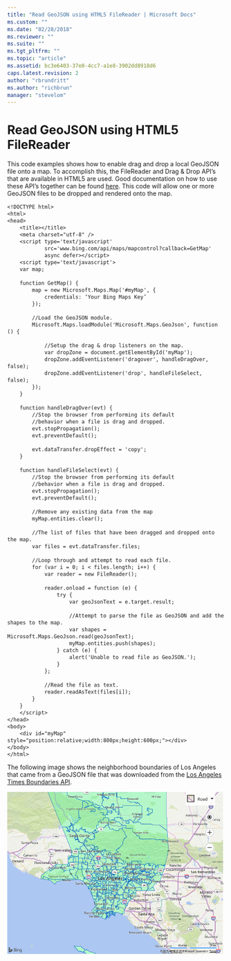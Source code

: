```yaml
---
title: "Read GeoJSON using HTML5 FileReader | Microsoft Docs"
ms.custom: ""
ms.date: "02/28/2018"
ms.reviewer: ""
ms.suite: ""
ms.tgt_pltfrm: ""
ms.topic: "article"
ms.assetid: bc3e6403-37e0-4cc7-a1e8-3902dd8918d6
caps.latest.revision: 2
author: "rbrundritt"
ms.author: "richbrun"
manager: "stevelom"
---
```

# Read GeoJSON using HTML5 FileReader
This code examples shows how to enable drag and drop a local GeoJSON file onto a map. To accomplish this, the FileReader and Drag & Drop API’s that are available in HTML5 are used. Good documentation on how to use these API’s together can be found [here](http://www.html5rocks.com/en/tutorials/file/dndfiles/#toc-selecting-files-dnd). This code will allow one or more GeoJSON files to be dropped and rendered onto the map.

```
<!DOCTYPE html>
<html>
<head>
    <title></title>
    <meta charset="utf-8" />
    <script type='text/javascript' 
            src='www.bing.com/api/maps/mapcontrol?callback=GetMap' 
            async defer></script>
    <script type='text/javascript'>
    var map;

    function GetMap() {
        map = new Microsoft.Maps.Map('#myMap', {
            credentials: ‘Your Bing Maps Key’
        });

        //Load the GeoJSON module.
        Microsoft.Maps.loadModule('Microsoft.Maps.GeoJson', function () {

            //Setup the drag & drop listeners on the map.
            var dropZone = document.getElementById('myMap');
            dropZone.addEventListener('dragover', handleDragOver, false);
            dropZone.addEventListener('drop', handleFileSelect, false);
        });
    }

    function handleDragOver(evt) {
        //Stop the browser from performing its default 
        //behavior when a file is drag and dropped.
        evt.stopPropagation();
        evt.preventDefault();

        evt.dataTransfer.dropEffect = 'copy';
    }

    function handleFileSelect(evt) {
        //Stop the browser from performing its default 
        //behavior when a file is drag and dropped.
        evt.stopPropagation();
        evt.preventDefault();

        //Remove any existing data from the map
        myMap.entities.clear();

        //The list of files that have been dragged and dropped onto the map.
        var files = evt.dataTransfer.files; 

        //Loop through and attempt to read each file. 
        for (var i = 0; i < files.length; i++) {
            var reader = new FileReader();

            reader.onload = function (e) {
                try {
                    var geoJsonText = e.target.result;

                    //Attempt to parse the file as GeoJSON and add the shapes to the map.
                    var shapes = Microsoft.Maps.GeoJson.read(geoJsonText);
                    myMap.entities.push(shapes);
                } catch (e) {
                    alert('Unable to read file as GeoJSON.');
                }
            };

            //Read the file as text.
            reader.readAsText(files[i]);
        }
    }  
    </script>
</head>
<body>
    <div id="myMap" style="position:relative;width:800px;height:600px;"></div>
</body>
</html>
```

The following image shows the neighborhood boundaries of Los Angeles that came from a GeoJSON file that was downloaded from the [Los Angeles Times Boundaries API](http://boundaries.latimes.com/sets/).

![BMV8_GeoJSON_LA](../v8-web-control/media/bmv8-geojson-la.png)
